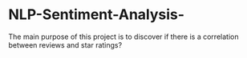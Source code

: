 # NLP-Sentiment-Analysis-
The main purpose of this project is to discover if there is a correlation between reviews and star ratings?

